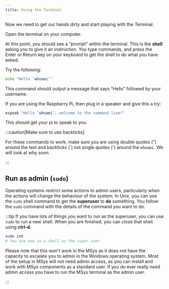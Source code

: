 ```yaml
---
title: Using the Terminal
---
```


Now we need to get our hands dirty and start playing with the Terminal.

Open the terminal on your computer.

At this point, you should see a “prompt” within the terminal. This is the **shell** asking you to give it an instruction. You type commands, and press the Enter or Return key on your keyboard to get the shell to do what you have asked.

Try the following:

```sh
echo "Hello `whoami`"
```

This command should output a message that says “Hello” followed by your username.

If you are using the Raspberry Pi, then plug in a speaker and give this a try:

```sh
espeak "Hello `whoami`, welcome to the command line!"
```

This should get your pi to speak to you.

:::caution[Make sure to use backticks]

For these commands to work, make sure you are using double quotes (") around the text and backticks (\`) not single quotes (') around the `whoami`. We will look at why soon.

:::

## Run as admin (`sudo`)

Operating systems restrict some actions to admin users, particularly when the actions will change the behaviour of the system. In Unix, you can use the `sudo` shell command to get the **superuser** to **do** something. You follow the `sudo` command with the details of the command you want to do.

:::tip
If you have lots of things you want to run as the superuser, you can use `sudo` to run a new shell. When you are finished, you can close that shell using **ctrl-d**.

```sh
sudo zsh
# You are now in a shell as the super user
```

Please note that this won't work in the MSys as it does not have the capacity to escalate you to admin in the Windows operating system. Most of the setup in MSys will not need admin access, as you can install and work with MSys components as a standard user. If you do ever really need admin access you have to run the MSys terminal as the admin user.

:::
